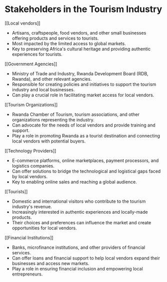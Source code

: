 # Stakeholders in the  Tourism Industry

[[Local vendors]]

* Artisans, craftspeople, food vendors, and other small businesses offering products and services to tourists.
* Most impacted by the limited access to global markets.
* Key to preserving Africa's cultural heritage and providing authentic experiences for tourists.

[[Government Agencies]]

* Ministry of Trade and Industry, Rwanda Development Board (RDB, Rwanda), and other relevant agencies.
* Responsible for creating policies and initiatives to support the tourism industry and local businesses.
* Can play a crucial role in facilitating market access for local vendors.

[[Tourism Organizations]]

* Rwanda Chamber of Tourism, tourism associations, and other organizations representing the industry.
* Can advocate for the needs of local vendors and provide training and support.
* Play a role in promoting Rwanda as a tourist destination and connecting local vendors with potential buyers.

[[Technology Providers]]

* E-commerce platforms, online marketplaces, payment processors, and logistics companies.
* Can offer solutions to bridge the technological and logistical gaps faced by local vendors.
* Key to enabling online sales and reaching a global audience.

[[Tourists]]

* Domestic and international visitors who contribute to the tourism industry's revenue.
* Increasingly interested in authentic experiences and locally-made products.
* Their choices and preferences can influence the market and create opportunities for local vendors.

[[Financial Institutions]]


* Banks, microfinance institutions, and other providers of financial services.
* Can offer loans and financial support to help local vendors expand their businesses and access new markets.
* Play a role in ensuring financial inclusion and empowering local entrepreneurs.